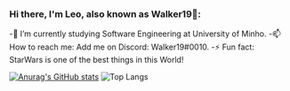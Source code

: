 ### Hi there, I'm Leo, also known as Walker19👋:
-🔭 I’m currently studying Software Engineering at University of Minho.
-📫 How to reach me: Add me on Discord: Walker19#0010.
-⚡ Fun fact: StarWars is one of the best things in this World!


[![Anurag's GitHub stats](https://github-readme-stats.vercel.app/api?username=Leonardo1924&show_icons=true&theme=gruvbox)](https://github.com/anuraghazra/github-readme-stats) ![Top Langs](https://github-readme-stats.vercel.app/api/top-langs/?username=Leonardo1924&layout=compact&theme=gruvbox)

